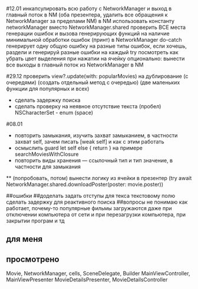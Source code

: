 #12.01
инкапсулировать всю работу с NetworkManager и выход в главный поток в NM (оба презентера, удалить все обращения к NetworkManager за пределами NM) 
в NM использовать константу networkManager вместо NetworkManager.shared
проверить ВСЕ места генерации ошибок и вызова генерирующих функций на наличие минимальной обработки ошибок (принт)
в NetworkManager do-catch генерирует одну общую ошибку на разные типы ошибок, если хочешь, раздели и генерируй разные ошибки на каждый try
посмотреть как убрать цвет выделения при нажатии на ячейку
опционально: вынести все выходы в главный поток из NetworkManager в NM

#29.12
проверить view?.update(with: popularMovies) на дублирование (с очередями) (создать отдельный метод с очередью) (две маленьких функции для популярных и всех)
* сделать задержку поиска
* сделать проверку на неявное отсутствие текста (пробел) NSCharacterSet - enum (space)

#08.01
* повторить замыкания, изучить захват замыканием, в частности захват self, зачем писать [weak self] и как с этим работать
* осмыслить guard let self else { return } на примере searchMoviesWithClosure
* повторить виды хранения — ссылочный тип и тип значение, в частности для замыкания

** (попробовать, потом)
вынести логику из ячейки в презентер (try await NetworkManager.shared.downloadPoster(poster: movie.poster))

##ошибки
##доделать
задать отступы для текса текстовому полю
сделать задержку для реактивного поиска
##вопросы
не понимаю как работает, почему-то популярные фильмы загружаются даже при отключении компьютера от сети и при перезагрузки компьютера, при закрытии програм и тд

## для меня
## просмотрено
Movie, NetworkManager, cells, SceneDelegate,  Builder
MainViewController, MainViewPresenter
MovieDetailsPresenter, MovieDetailsController
